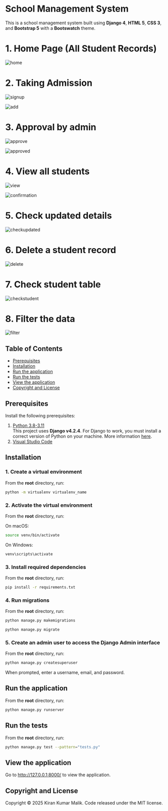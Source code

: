 # School Management System

This is a school management system built using **Django 4**, **HTML 5**, **CSS 3**, and **Bootstrap 5** with a **Bootswatch** theme.

# 1. Home Page (All Student Records)
![home](https://github.com/KiranKumarMalik/School-Management-System-using-Django/blob/e6f88d42d3a580893bf63077c5ee43ec550db709/ss/Screenshot%202025-04-01%20214939.png)

# 2. Taking Admission
![signup](https://github.com/KiranKumarMalik/School-Management-System-using-Django/blob/8451b1eca9d7da3392b53bd8add8f80afcc7a8b4/ss/Screenshot%202025-04-01%20221310.png)

![add](https://github.com/KiranKumarMalik/School-Management-System-using-Django/blob/8451b1eca9d7da3392b53bd8add8f80afcc7a8b4/ss/Screenshot%202025-04-01%20221355.png)

# 3. Approval by admin
![approve](https://github.com/KiranKumarMalik/School-Management-System-using-Django/blob/4ba32494751e3574bae15c78f3270aa39dbe0481/ss/Screenshot%202025-04-01%20215604.png)

![approved](https://github.com/KiranKumarMalik/School-Management-System-using-Django/blob/4ba32494751e3574bae15c78f3270aa39dbe0481/ss/Screenshot%202025-04-01%20215620.png)

# 4. View all students
![view](https://github.com/KiranKumarMalik/School-Management-System-using-Django/blob/4ba32494751e3574bae15c78f3270aa39dbe0481/ss/Screenshot%202025-04-01%20215646.png)

![confirmation](https://github.com/KiranKumarMalik/Student-Management-System-CRUD-Operation-in-Django/blob/f286d41a576a3f5b1c88f214d93bf0523e97849a/ss/Screenshot%202025-04-01%20120140.png)

# 5. Check updated details
![checkupdated](https://github.com/KiranKumarMalik/Student-Management-System-CRUD-Operation-in-Django/blob/ecff906eb307f6a337aa0289882fc4bde8d72977/ss/Screenshot%202025-04-01%20120206.png)

# 6. Delete a student record
![delete](https://github.com/KiranKumarMalik/Student-Management-System-CRUD-Operation-in-Django/blob/ecff906eb307f6a337aa0289882fc4bde8d72977/ss/Screenshot%202025-04-01%20120229.png)

# 7. Check student table
![checkstudent](https://github.com/KiranKumarMalik/Student-Management-System-CRUD-Operation-in-Django/blob/ecff906eb307f6a337aa0289882fc4bde8d72977/ss/Screenshot%202025-04-01%20120242.png)

# 8. Filter the data
![filter](https://github.com/KiranKumarMalik/Student-Management-System-CRUD-Operation-in-Django/blob/317054dcc7ff4d058f14e21ec9003ce8bfc5fc4e/ss/Screenshot%202025-04-01%20114941.png)


## Table of Contents 
- [Prerequisites](#prerequisites)
- [Installation](#installation)
- [Run the application](#run-the-application)
- [Run the tests](#run-the-tests)
- [View the application](#view-the-application)
- [Copyright and License](#copyright-and-license)

## Prerequisites

Install the following prerequisites:

1. [Python 3.8-3.11](https://www.python.org/downloads/)
<br> This project uses **Django v4.2.4**. For Django to work, you must install a correct version of Python on your machine. More information [here](https://django.readthedocs.io/en/stable/faq/install.html).
2. [Visual Studio Code](https://code.visualstudio.com/download)

## Installation

### 1. Create a virtual environment

From the **root** directory, run:

```bash
python -m virtualenv virtualenv_name
```

### 2. Activate the virtual environment

From the **root** directory, run:

On macOS:

```bash
source venv/bin/activate
```

On Windows:

```bash
venv\scripts\activate
```

### 3. Install required dependencies

From the **root** directory, run:

```bash
pip install -r requirements.txt
```

### 4. Run migrations

From the **root** directory, run:

```bash
python manage.py makemigrations
```
```bash
python manage.py migrate
```

### 5. Create an admin user to access the Django Admin interface

From the **root** directory, run:

```bash
python manage.py createsuperuser
```

When prompted, enter a username, email, and password.

## Run the application

From the **root** directory, run:

```bash
python manage.py runserver
```

## Run the tests

From the **root** directory, run:

```bash
python manage.py test --pattern="tests.py"

```

## View the application

Go to http://127.0.0.1:8000/ to view the application.

## Copyright and License

Copyright © 2025 Kiran Kumar Malik. Code released under the MIT license.
